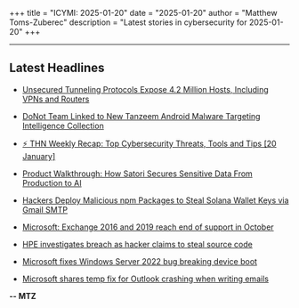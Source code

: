 +++
title = "ICYMI: 2025-01-20"
date = "2025-01-20"
author = "Matthew Toms-Zuberec"
description = "Latest stories in cybersecurity for 2025-01-20"
+++

---------------------------------------------------------------------------
## Latest Headlines
- [Unsecured Tunneling Protocols Expose 4.2 Million Hosts, Including VPNs and Routers](https://thehackernews.com/2025/01/unsecured-tunneling-protocols-expose-42.html)

- [DoNot Team Linked to New Tanzeem Android Malware Targeting Intelligence Collection](https://thehackernews.com/2025/01/donot-team-linked-to-new-tanzeem.html)

- [⚡ THN Weekly Recap: Top Cybersecurity Threats, Tools and Tips [20 January]](https://thehackernews.com/2025/01/thn-weekly-recap-top-cybersecurity_20.html)

- [Product Walkthrough: How Satori Secures Sensitive Data From Production to AI](https://thehackernews.com/2025/01/product-walkthrough-how-satori.html)

- [Hackers Deploy Malicious npm Packages to Steal Solana Wallet Keys via Gmail SMTP](https://thehackernews.com/2025/01/hackers-deploy-malicious-npm-packages.html)

- [Microsoft: Exchange 2016 and 2019 reach end of support in October](https://www.bleepingcomputer.com/news/microsoft/microsoft-exchange-2016-and-2019-reach-end-of-support-in-october/)

- [HPE investigates breach as hacker claims to steal source code](https://www.bleepingcomputer.com/news/security/hewlett-packard-enterprise-investigates-new-breach-claims/)

- [Microsoft fixes Windows Server 2022 bug breaking device boot](https://www.bleepingcomputer.com/news/microsoft/microsoft-fixes-windows-server-2022-bug-breaking-device-boot/)

- [Microsoft shares temp fix for Outlook crashing when writing emails](https://www.bleepingcomputer.com/news/microsoft/microsoft-shares-temp-fix-for-outlook-crashing-when-writing-emails/)

**-- MTZ**